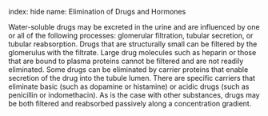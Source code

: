 index: hide
name: Elimination of Drugs and Hormones

Water-soluble drugs may be excreted in the urine and are influenced by one or all of the following processes: glomerular filtration, tubular secretion, or tubular reabsorption. Drugs that are structurally small can be filtered by the glomerulus with the filtrate. Large drug molecules such as heparin or those that are bound to plasma proteins cannot be filtered and are not readily eliminated. Some drugs can be eliminated by carrier proteins that enable secretion of the drug into the tubule lumen. There are specific carriers that eliminate basic (such as dopamine or histamine) or acidic drugs (such as penicillin or indomethacin). As is the case with other substances, drugs may be both filtered and reabsorbed passively along a concentration gradient.

